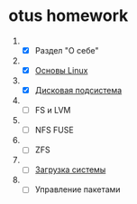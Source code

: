 # otus homework

1. - [x] Раздел "О себе"
1. - [x] [Основы Linux](https://github.com/Koinegen/manual_kernel_update)
1. - [x] [Дисковая подсистема](https://github.com/Koinegen/otus-linux)
1. - [ ] FS и LVM
1. - [ ] NFS FUSE
1. - [ ] ZFS
1. - [ ] [Загрузка системы](./boot_homework/boot.md)
1. - [ ] Управление пакетами